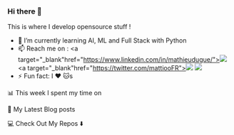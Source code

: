 ### Hi there 👋

This is where I develop opensource stuff !

* 🌱  I’m currently learning AI, ML and Full Stack with Python
* 📫  Reach me on : <a target="_blank"href="https://www.linkedin.com/in/mathieudugue/"><img src="https://img.shields.io/badge/linkedin-%230077B5.svg?&style=for-the-badge&logo=linkedin&logoColor=white" /></a>   <a target="_blank"href="https://twitter.com/mattiooFR"><img src="https://img.shields.io/badge/twitter-%231DA1F2.svg?&style=for-the-badge&logo=twitter&logoColor=white" /></a>   <a href="mailto:dugue.mathieu@gmail.com?subject=Hello%20Mathieu,%20From%20Github"><img src="https://img.shields.io/badge/gmail-%23D14836.svg?&style=for-the-badge&logo=gmail&logoColor=white" /></a>
* ⚡  Fun fact: I ❤️ 🐱s

📊 This week I spent my time on

<!--START_SECTION:waka-->
<!--END_SECTION:waka-->

📕 My Latest Blog posts

<!-- BLOG-POST-LIST:START -->
<!-- BLOG-POST-LIST:END -->

💻 Check Out My Repos ⬇️

<!--
**MattiooFR/MattiooFR** is a ✨ _special_ ✨ repository because its `README.md` (this file) appears on your GitHub profile.

Here are some ideas to get you started:

- 🔭 I’m currently working on ...
- 🌱 I’m currently learning ...
- 👯 I’m looking to collaborate on ...
- 🤔 I’m looking for help with ...
- 💬 Ask me about ...
- 📫 How to reach me: ...
- 😄 Pronouns: ...
- ⚡ Fun fact: ...
-->
